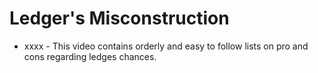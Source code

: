 # Ledger's Misconstruction

- xxxx -
This video contains orderly and easy to follow lists on pro and cons regarding ledges chances.
